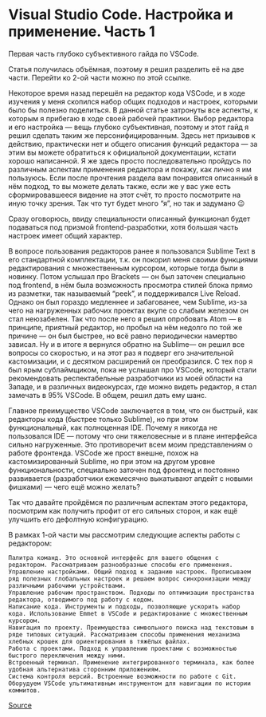 # Visual Studio Code. Настройка и применение. Часть 1

Первая часть глубоко субъективного гайда по VSCode.

Статья получилась объёмная, поэтому я решил разделить её на две части. Перейти ко 2-ой части можно по этой ссылке.

Некоторое время назад перешёл на редактор кода VSCode, и в ходе изучения у меня скопился набор общих подходов и настроек, которыми было бы полезно поделиться. В данной статье затронуты все аспекты, к которым я прибегаю в ходе своей рабочей практики. Выбор редактора и его настройка — вещь глубоко субъективная, поэтому и этот гайд я решил сделать таким же персонифицированным. Здесь нет призывов к действию, практически нет и общего описания функций редактора — за этим вы можете обратиться к официальной документации, кстати хорошо написанной. Я же здесь просто последовательно пройдусь по различным аспектам применения редактора и покажу, как лично я им пользуюсь. Если после прочтения раздела вам понравится описанный в нём подход, то вы можете делать также, если же у вас уже есть сформировавшееся видение на этот счёт, то просто посмотрите на иную точку зрения. Так что тут будет много “я”, но так и задумано 😉

Сразу оговорюсь, ввиду специальности описанный функционал будет подаваться под призмой frontend-разработки, хотя большая часть настроек имеет общий характер.

В вопросе пользования редакторов ранее я пользовался Sublime Text в его стандартной комплектации, т.к. он покорил меня своими функциями редактирования с множественным курсором, которые тогда были в новинку. Потом услышал про Brackets — он был заточен специально под frontend, в нём была возможность просмотра стилей блока прямо из разметки, так называемый “peek”, и поддерживался Live Reload. Однако он был гораздо медленнее и забагованее, чем Sublime, из-за чего на нагруженных рабочих проектах вкупе со слабым железом он стал неюзабелен. Так что после него я решил опробовать Atom — в принципе, приятный редактор, но пробыл на нём недолго по той же причине — он был быстрее, но всё равно периодически намертво зависал. Ну и в итоге я вернулся обратно на Sublime— он решил все вопросы со скоростью, и на этот раз я подверг его значительной кастомизации, и с десятком расширений он преобразился. С тех пор я был ярым сублаймщиком, пока не услышал про VSCode, который стали рекомендовать респектабельные разработчики из моей области на Западе, и в различных видеокурсах, где можно видеть редактор, я стал замечать в 95% VSCode. В общем, решил дать ему шанс.

Главное преимущество VSCode заключается в том, что он быстрый, как редакторы кода (быстрее только Sublime), но при этом функциональный, как полноценная IDE. Почему я никогда не пользовался IDE — потому что они тяжеловесные и в плане интерфейса сильно нагруженные. Это противоречит всем моим представлениям о работе фронтенда. VSCode же прост внешне, похож на кастомизированный Sublime, но при этом на другом уровне функциональности, специально заточен под фронтенд и постоянно развивается (разработчики ежемесячно выкатывают апдейт с новыми фишками) — чего ещё можно желать?

Так что давайте пройдёмся по различным аспектам этого редактора, посмотрим как получить профит от его сильных сторон, и как ещё улучшить его дефолтную конфигурацию.

В рамках 1-ой части мы рассмотрим следующие аспекты работы с редактором:

    Палитра команд. Это основной интерфейс для вашего общения с редактором. Рассматриваем разнообразные способы его применения.
    Управление настройками. Общий подход к заданию настроек. Прописываем ряд полезных глобальных настроек и решаем вопрос синхронизации между различными рабочими устройствами.
    Управление рабочим пространством. Подходы по оптимизации пространства редактора, отводимого под работу с кодом.
    Написание кода. Инструменты и подходы, позволяющие ускорить набор кода. Использование Emmet в VSCode и редактирование с множественным курсором.
    Навигация по проекту. Преимущества символьного поиска над текстовым в ряде типовых ситуаций. Рассматриваем способы применения механизма хлебных крошек для ориентирования в тяжёлых файлах.
    Работа с проектами. Подход к управлению проектами с возможностью быстрого переключения между ними.
    Встроенный терминал. Применение интегрированного терминала, как более удобная альтернатива сторонним приложениям.
    Система контроля версий. Встроенные возможности по работе с Git. Оборудуем VSCode ультимативным инструментом для навигации по истории коммитов.

[Source](https://medium.com/@p1t1ch/visual-studio-code-настройка-и-применение-часть-1-7f1a26806522)
